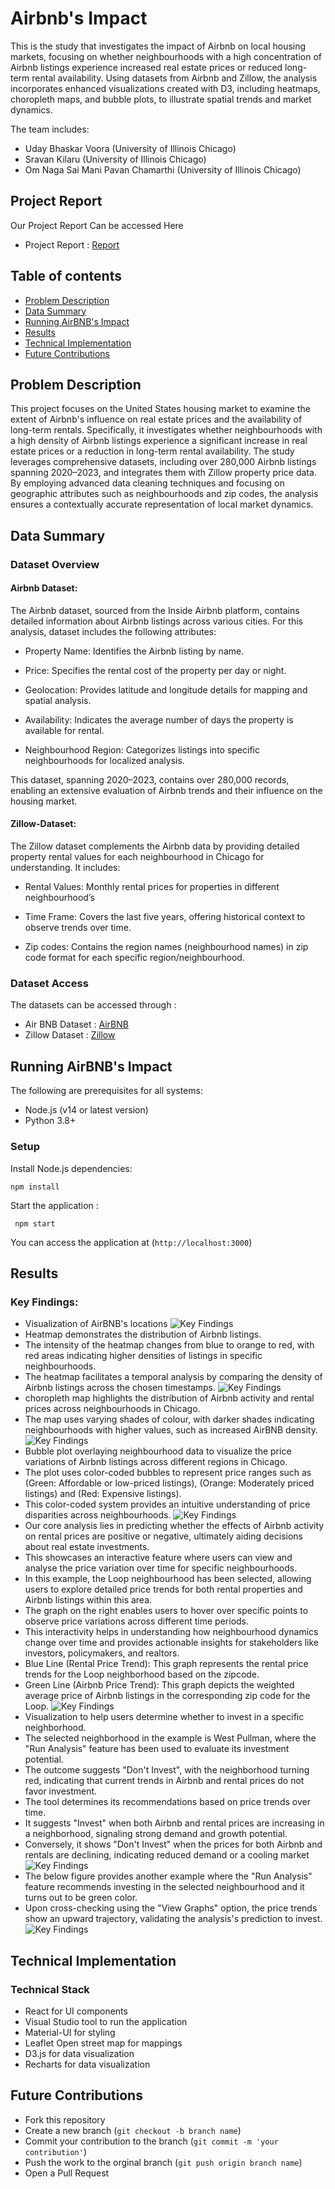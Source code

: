 # Airbnb's Impact

This is the study that investigates the impact of Airbnb on local housing markets, focusing on whether neighbourhoods with a high concentration of Airbnb listings experience increased real estate prices or reduced long-term rental availability. Using datasets from Airbnb and Zillow, the analysis incorporates enhanced visualizations created with D3, including heatmaps, choropleth maps, and bubble plots, to illustrate spatial trends and market dynamics.


The team includes:

* Uday Bhaskar Voora (University of Illinois Chicago)
* Sravan Kilaru (University of Illinois Chicago)
* Om Naga Sai Mani Pavan Chamarthi (University of Illinois Chicago)

## Project Report
Our Project Report Can be accessed Here
* Project Report : [Report](https://drive.google.com/file/d/1n9_TVA_K15iqKD7MOheAKIiJY_6PkhZv/view?usp=sharing)

## Table of contents

   * [Problem Description](#Problem-Description)
   * [Data Summary](#Data-Summary)
   * [Running AirBNB's Impact](#Running-AirBNB's-Impact)
   * [Results](#Results)
   * [Technical Implementation](#Technical-Implementation)
   * [Future Contributions](#Future-contributions)


## Problem Description

This project focuses on the United States housing market to examine the extent of Airbnb's influence on real estate prices and the availability of long-term rentals. Specifically, it investigates whether neighbourhoods with a high density of Airbnb listings experience a significant increase in real estate prices or a reduction in long-term rental availability. The study leverages comprehensive datasets, including over 280,000 Airbnb listings spanning 2020–2023, and integrates them with Zillow property price data. By employing advanced data cleaning techniques and focusing on geographic attributes such as neighbourhoods and zip codes, the analysis ensures a contextually accurate representation of local market dynamics. 


## Data Summary
### Dataset Overview

#### Airbnb Dataset:
The Airbnb dataset, sourced from the Inside Airbnb platform, contains detailed information about Airbnb listings across various cities. For this analysis, dataset includes the following attributes: 

* Property Name: Identifies the Airbnb listing by name. 

* Price: Specifies the rental cost of the property per day or night. 

* Geolocation: Provides latitude and longitude details for mapping and spatial analysis. 

* Availability: Indicates the average number of days the property is available for rental. 

* Neighbourhood Region: Categorizes listings into specific neighbourhoods for localized analysis. 

This dataset, spanning 2020–2023, contains over 280,000 records, enabling an extensive evaluation of Airbnb trends and their influence on the housing market.

#### Zillow-Dataset: 
The Zillow dataset complements the Airbnb data by providing detailed property rental values for each neighbourhood in Chicago for understanding. It includes: 

* Rental Values: Monthly rental prices for properties in different neighbourhood’s 

* Time Frame: Covers the last five years, offering historical context to observe trends over time. 

* Zip codes: Contains the region names (neighbourhood names) in zip code format for each specific region/neighbourhood. 

### Dataset Access
The datasets can be accessed through : 
* Air BNB Dataset : [AirBNB](https://insideairbnb.com/get-the-data/)
* Zillow Dataset : [Zillow](https://www.zillow.com/research/data/)


## Running AirBNB's Impact
The following are prerequisites for all systems:
* Node.js (v14 or latest version)
* Python 3.8+

### Setup 
Install Node.js dependencies:
	
 	npm install

Start the application :

 	 npm start

You can access the application at (```http://localhost:3000```)
## Results
### Key Findings:
* Visualization of AirBNB's locations
![Key Findings](./images/neighboorhood-analysis.png)
* Heatmap demonstrates the distribution of Airbnb listings.
* The intensity of the heatmap changes from blue to orange to red, with red areas indicating higher densities of listings in specific neighbourhoods.
* The heatmap facilitates a temporal analysis by comparing the density of Airbnb listings across the chosen timestamps.
![Key Findings](./images/heatmap.png)
* choropleth map highlights the distribution of Airbnb activity and rental prices across neighbourhoods in Chicago.
* The map uses varying shades of colour, with darker shades indicating neighbourhoods with higher values, such as increased AirBNB density.
![Key Findings](./images/chrolopeth.png)
* Bubble plot overlaying neighbourhood data to visualize the price variations of Airbnb listings across different regions in Chicago.
* The plot uses color-coded bubbles to represent price ranges such as (Green: Affordable or low-priced listings), (Orange: Moderately priced listings) and (Red: Expensive listings). 
* This color-coded system provides an intuitive understanding of price disparities across neighbourhoods.
![Key Findings](./images/bubblemap.png)
* Our core analysis lies in predicting whether the effects of Airbnb activity on rental prices are positive or negative, ultimately aiding decisions about real estate investments. 
* This showcases an interactive feature where users can view and analyse the price variation over time for specific neighbourhoods. 
* In this example, the Loop neighbourhood has been selected, allowing users to explore detailed price trends for both rental properties and Airbnb listings within this area.
* The graph on the right enables users to hover over specific points to observe price variations across different time periods.
* This interactivity helps in understanding how neighbourhood dynamics change over time and provides actionable insights for stakeholders like investors, policymakers, and realtors.
* Blue Line (Rental Price Trend): This graph represents the rental price trends for the Loop neighborhood based on the zipcode.
* Green Line (Airbnb Price Trend): This graph depicts the weighted average price of Airbnb listings in the corresponding zip code for the Loop.
![Key Findings](./images/analysis.png)
*  Visualization to help users determine whether to invest in a specific neighborhood.
*  The selected neighborhood in the example is West Pullman, where the "Run Analysis" feature has been used to evaluate its investment potential.
*  The outcome suggests "Don't Invest", with the neighborhood turning red, indicating that current trends in Airbnb and rental prices do not favor investment. 
* The tool determines its recommendations based on price trends over time.
* It suggests "Invest" when both Airbnb and rental prices are increasing in a neighborhood, signaling strong demand and 
growth potential.
* Conversely, it shows "Don't Invest" when the prices for both Airbnb and rentals are declining, indicating reduced demand or a cooling market
![Key Findings](./images/west-pullman.png)
* The below figure provides another example where the "Run Analysis" feature recommends investing in the selected neighbourhood and it turns out to be green color.
* Upon cross-checking using the "View Graphs" option, the price trends show an upward trajectory, validating the analysis's prediction to invest. 
![Key Findings](./images/loop.png)
## Technical Implementation
### Technical Stack
* React for UI components
* Visual Studio tool to run the application
* Material-UI for styling
* Leaflet Open street map for mappings
* D3.js for data visualization
* Recharts for data visualization

## Future Contributions
* Fork this repository
* Create a new branch (```git checkout -b branch name```)
* Commit your contribution to the branch (```git commit -m 'your contribution'```)
* Push the work to the orginal branch (```git push origin branch name```)
* Open a Pull Request


